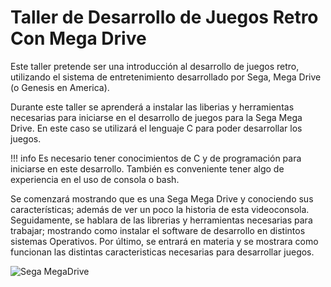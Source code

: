 # Taller de Desarrollo de Juegos Retro Con Mega Drive

Este taller pretende ser una introducción al desarrollo de juegos retro, utilizando el sistema de entretenimiento desarrollado por Sega, Mega Drive (o Genesis en America).

Durante este taller se aprenderá a instalar las liberias y herramientas necesarias para iniciarse en el desarrollo de juegos para la Sega Mega Drive. En este caso se utilizará el lenguaje C para poder desarrollar los juegos.

!!! info
    Es necesario tener conocimientos de C y de programación para iniciarse en este desarrollo. También es conveniente tener algo de experiencia en el uso de consola o bash.

Se comenzará mostrando que es una Sega Mega Drive y conociendo sus características; además de ver un poco la historia de esta videoconsola. Seguidamente, se hablara de las librerias y herramientas necesarias para trabajar; mostrando como instalar el software de desarrollo en  distintos sistemas Operativos. Por último, se entrará en materia y se mostrara como funcionan las distintas caracteristicas necesarias para desarrollar juegos.

![Sega MegaDrive](https://upload.wikimedia.org/wikipedia/commons/thumb/1/17/Sega-Mega-Drive-EU-Mk1-wController-FL.jpg/1280px-Sega-Mega-Drive-EU-Mk1-wController-FL.jpg)

